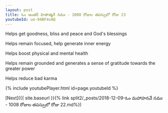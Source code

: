 ```yaml
---
layout: post
title: ఓం అంతర్ హితాత్మనే నమః - 1008 రోజుల తపస్సులో రోజు 23
youtubeId: uo-94BF4vAQ
---
```

 
 
Helps get goodness, bliss and peace and God's blessings
 
Helps remain focused, help generate inner energy 
 
Helps boost physical and mental health 
 
Helps remain grounded and generates a sense of gratitude towards the greater power 
 
Helps reduce bad karma
 
 
 
 


{% include youtubePlayer.html id=page.youtubeId %}
 
[Next]({{ site.baseurl }}{% link  split2/_posts/2018-12-09-ఓం మహాహనవే నమః - 1008 రోజుల తపస్సులో రోజు 22.md%})
 
